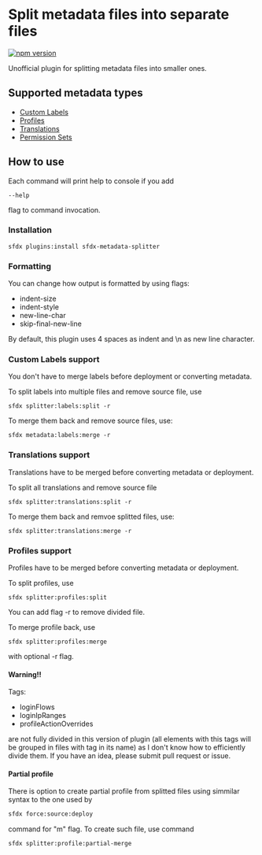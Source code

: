 # Split metadata files into separate files

[![npm version](https://img.shields.io/npm/v/sfdx-metadata-splitter)](https://www.npmjs.com/package/sfdx-metadata-splitter)

Unofficial plugin for splitting metadata files into smaller ones.

## Supported metadata types

- [Custom Labels](https://developer.salesforce.com/docs/atlas.en-us.api_meta.meta/api_meta/meta_customlabels.htm#!)
- [Profiles](https://developer.salesforce.com/docs/atlas.en-us.api_meta.meta/api_meta/meta_profile.htm)
- [Translations](https://developer.salesforce.com/docs/atlas.en-us.api_meta.meta/api_meta/meta_translations.htm)
- [Permission Sets](https://developer.salesforce.com/docs/atlas.en-us.api_meta.meta/api_meta/meta_permissionset.htm)

## How to use

Each command will print help to console if you add

```
--help
```

flag to command invocation.

### Installation

```
sfdx plugins:install sfdx-metadata-splitter
```

### Formatting

You can change how output is formatted by using flags:

- indent-size
- indent-style
- new-line-char
- skip-final-new-line

By default, this plugin uses 4 spaces as indent and \n as new line character.

### Custom Labels support

You don't have to merge labels before deployment or converting metadata.

To split labels into multiple files and remove source file, use

```
sfdx splitter:labels:split -r
```

To merge them back and remove source files, use:

```
sfdx metadata:labels:merge -r
```

### Translations support

Translations have to be merged before converting metadata or deployment.

To split all translations and remove source file

```
sfdx splitter:translations:split -r
```

To merge them back and remvoe splitted files, use:

```
sfdx splitter:translations:merge -r
```

### Profiles support

Profiles have to be merged before converting metadata or deployment.

To split profiles, use

```
sfdx splitter:profiles:split
```

You can add flag -r to remove divided file.

To merge profile back, use

```
sfdx splitter:profiles:merge
```

with optional -r flag.

#### Warning!!

Tags:

- loginFlows
- loginIpRanges
- profileActionOverrides

are not fully divided in this version of plugin (all elements with this tags will be grouped in files with tag in its name) as I don't know how to efficiently divide them.
If you have an idea, please submit pull request or issue.

#### Partial profile

There is option to create partial profile from splitted files using simmilar syntax to the one used by

```sh
sfdx force:source:deploy
```

command for "m" flag.
To create such file, use command

```shell
sfdx splitter:profile:partial-merge
```
